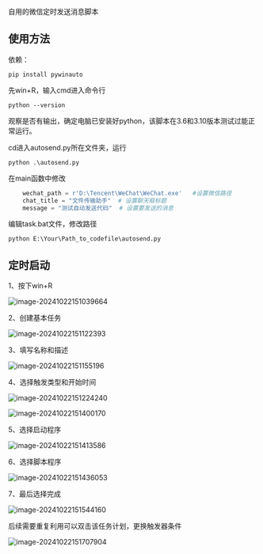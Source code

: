 自用的微信定时发送消息脚本





## 使用方法

依赖：

```
pip install pywinauto
```



先win+R，输入cmd进入命令行

```
python --version
```

观察是否有输出，确定电脑已安装好python，该脚本在3.6和3.10版本测试过能正常运行。

cd进入autosend.py所在文件夹，运行

```
python .\autosend.py
```



在main函数中修改

```python
    wechat_path = r'D:\Tencent\WeChat\WeChat.exe'   #设置微信路径
    chat_title = "文件传输助手"  # 设置聊天框标题
    message = "测试自动发送代码"  # 设置要发送的消息
```

编辑task.bat文件，修改路径

```
python E:\Your\Path_to_codefile\autosend.py
```



## 定时启动

1、按下win+R

![image-20241022151039664](./assets/image-20241022151039664.png)

2、创建基本任务

![image-20241022151122393](./assets/image-20241022151122393.png)

3、填写名称和描述

![image-20241022151155196](./assets/image-20241022151155196.png)

4、选择触发类型和开始时间

![image-20241022151224240](./assets/image-20241022151224240.png)

![image-20241022151400170](./assets/image-20241022151400170.png)

5、选择启动程序

![image-20241022151413586](./assets/image-20241022151413586.png)

6、选择脚本程序

![image-20241022151436053](./assets/image-20241022151436053.png)

7、最后选择完成

![image-20241022151544160](./assets/image-20241022151544160.png)

后续需要重复利用可以双击该任务计划，更换触发器条件

![image-20241022151707904](./assets/image-20241022151707904.png)
